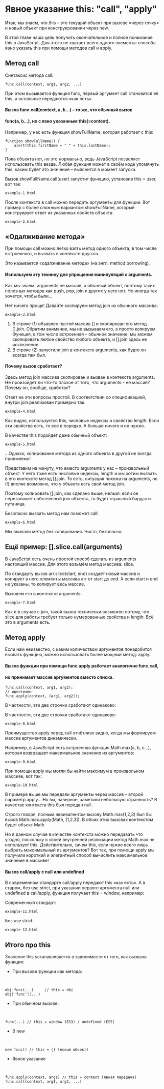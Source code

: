 # Явное указание this: "call", "apply"

Итак, мы знаем, что this – это текущий объект при вызове «через точку»
и новый объект при конструировании через new.

В этой главе наша цель получить окончательное и полное понимание this
в JavaScript. Для этого не хватает всего одного элемента: способа явно
указать this при помощи методов call и apply.

## Метод call

Синтаксис метода call:

    func.call(context, arg1, arg2, ...)

При этом вызывается функция func, первый аргумент call становится её
this, а остальные передаются «как есть».

#### Вызов func.call(context, a, b...) – то же, что обычный вызов
#### func(a, b...), но с явно указанным this(=context).

Например, у нас есть функция showFullName, которая работает с this:

    function showFullName() {
        alert(this.firstName + " " + this.lastName);
    }

Пока объекта нет, но это нормально, ведь JavaScript позволяет
использовать this везде. Любая функция может в своём коде упомянуть
this, каким будет это значение – выяснится в момент запуска.

Вызов showFullName.call(user) запустит функцию, установив this = user,
вот так:

`example-1.html`

После контекста в call можно передать аргументы для функции. Вот пример
с более сложным вариантом showFullName, который конструирует ответ из
указанных свойств объекта:

`example-2.html`

## «Одалживание метода»

При помощи call можно легко взять метод одного объекта, в том числе
встроенного, и вызвать в контексте другого.

Это называется «одалживание метода» (на англ. method borrowing).

#### Используем эту технику для упрощения манипуляций с arguments.

Как мы знаем, arguments не массив, а обычный объект, поэтому таких
полезных методов как push, pop, join и других у него нет. Но иногда
так хочется, чтобы были…

Нет ничего проще! Давайте скопируем метод join из обычного массива:

`example-3.html`

1. В строке (1) объявлен пустой массив [] и скопирован его метод
[].join. Обратим внимание, мы не вызываем его, а просто копируем.
Функция, в том числе встроенная – обычное значение, мы можем скопировать
любое свойство любого объекта, и [].join здесь не исключение.
2. В строке (2) запустили join в контексте arguments, как будто он
всегда там был.

#### Почему вызов сработает?

Здесь метод join массива скопирован и вызван в контексте arguments.
Не произойдёт ли что-то плохое от того, что arguments – не массив?
Почему он, вообще, сработал?

Ответ на эти вопросы простой. В соответствии со спецификацией, внутри
join реализован примерно так:

`example-4.html`

Как видно, используется this, числовые индексы и свойство length.
Если эти свойства есть, то все в порядке. А больше ничего и не нужно.

В качестве this подойдёт даже обычный объект:

`example-5.html`

…Однако, копирование метода из одного объекта в другой не всегда
приемлемо!

Представим на минуту, что вместо arguments у нас – произвольный объект.
У него тоже есть числовые индексы, length и мы хотим вызвать в его
контексте метод [].join. То есть, ситуация похожа на arguments, но (!)
вполне возможно, что у объекта есть свой метод join.

Поэтому копировать [].join, как сделано выше, нельзя: если он
перезапишет собственный join объекта, то будет страшный бардак и
путаница.

Безопасно вызвать метод нам поможет call:

`example-6.html`

Мы вызвали метод без копирования. Чисто, безопасно.

## Ещё пример: [].slice.call(arguments)

В JavaScript есть очень простой способ сделать из arguments настоящий
массив. Для этого возьмём метод массива: slice.

По стандарту вызов arr.slice(start, end) создаёт новый массив и
копирует в него элементы массива arr от start до end. А если start
и end не указаны, то копирует весь массив.

Вызовем его в контексте arguments:

`example-7.html`

Как и в случае с join, такой вызов технически возможен потому, что
slice для работы требует только нумерованные свойства и length. Всё
это в arguments есть.

## Метод apply

Если нам неизвестно, с каким количеством аргументов понадобится вызвать
функцию, можно использовать более мощный метод: apply.

#### Вызов функции при помощи func.apply работает аналогично func.call,
#### но принимает массив аргументов вместо списка.

    func.call(context, arg1, arg2);
    // идентичен
    func.apply(context, [arg1, arg2]);

В частности, эти две строчки сработают одинаково:

В частности, эти две строчки сработают одинаково:

`example-8.html`

Преимущество apply перед call отчётливо видно, когда мы формируем
массив аргументов динамически.

Например, в JavaScript есть встроенная функция Math.max(a, b, c...),
которая возвращает максимальное значение из аргументов:

`example-9.html`

При помощи apply мы могли бы найти максимум в произвольном массиве,
вот так:

`example-10.html`

В примере выше мы передали аргументы через массив – второй параметр
apply… Но вы, наверное, заметили небольшую странность? В качестве
контекста this был передан null.

Строго говоря, полным эквивалентом вызову Math.max(1,2,3) был бы
вызов Math.max.apply(Math, [1,2,3]). В обоих этих вызовах контекстом
будет объект Math.

Но в данном случае в качестве контекста можно передавать что угодно,
поскольку в своей внутренней реализации метод Math.max не использует
this. Действительно, зачем this, если нужно всего лишь выбрать
максимальный из аргументов? Вот так, при помощи apply мы получили
короткий и элегантный способ вычислить максимальное значение в массиве!

#### Вызов call/apply с null или undefined

В современном стандарте call/apply передают this «как есть». А в
старом, без use strict, при указании первого аргумента null или
undefined в call/apply, функция получает this = window, например:

Современный стандарт:

`example-11.html`

Без use strict:

`example-12.html`

## Итого про this

Значение this устанавливается в зависимости от того, как вызвана
функция:

* При вызове функции как метода:
<br>

    obj.func(...)     // this = obj
    obj['func'](...)

* При обычном вызове:
<br>

    func(...) // this = window (ES3) / undefined (ES5)

* В new
<br>

    new func() // this = {} (новый обьект)

* Явное указание
<br>

    func.apply(context, args) // this = context (явная передача)
    func.call(context, arg1, arg2, ...)
